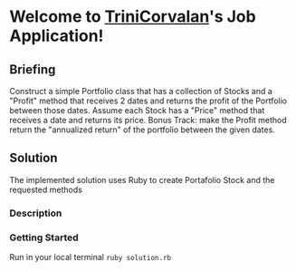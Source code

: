 # Welcome to [TriniCorvalan](mailto:trini.4595@gmail.com)'s Job Application!

## Briefing

Construct a simple Portfolio class that has a collection of Stocks and a "Profit" method that receives 2 dates and returns the profit of the Portfolio between those dates. Assume each Stock has a "Price" method that receives a date and returns its price.
Bonus Track: make the Profit method return the "annualized return" of the portfolio between the given dates.

## Solution

The implemented solution uses Ruby to create Portafolio Stock and the requested methods

### Description

### Getting Started

Run in your local terminal `ruby solution.rb`